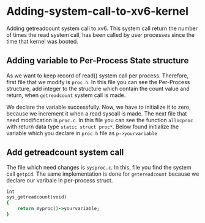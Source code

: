 # Adding-system-call-to-xv6-kernel
Adding getreadcount system call to xv6. This system call return the number of times the read system call, has been called by user processes since the time that kernel was booted.

## Adding variable to Per-Process State structure
As we want to keep record of read() system call per process. Therefore, first file that we modify is ```proc.h```. In this file you can see the Per-Process structure, add integer to the structure which contain the count value and return, when ```getreadcount``` system call is made.


We declare the variable successfully. Now, we have to initialize it to zero, because we increment it when a read syscall is made. The next file that need modification is ```proc.c```. In this file you can see the function ```allocproc``` with return data type ```static struct proc*```. Below found initialize the variable which you declare in ```proc.h``` file as ```p->yourvariable```

## Add getreadcount system call
The file which need changes is ```sysproc.c```. In this, file you find the system call ```getpid```. The same implementation is done for ```getereadcount``` because we declare our varibale in per-process struct.
```ruby
int
sys_getreadcount(void)
{
    return myproc()->yourvariable;
}
```

